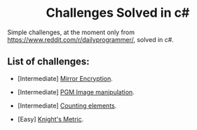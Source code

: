 <h1 align="center">Challenges Solved in c#</h1>

Simple challenges, at the moment only from https://www.reddit.com/r/dailyprogrammer/, solved in c#.

## List of challenges:

* [Intermediate] [Mirror Encryption](./269-MirrorEncryption).

* [Intermediate] [PGM Image manipulation](./313-PGM).

* [Intermediate] [Counting elements](./317-Elements).

* [Easy] [Knight's Metric](./316-KnightsMetric).
